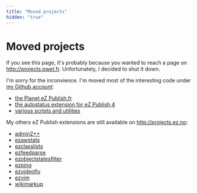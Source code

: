 ```yaml
---
title: "Moved projects"
hidden: "true"
---
```


# Moved projects

If you see this page, it's probably because you wanted to reach a page on
http://projects.pwet.fr. Unfortunately, I decided to shut it down.

I'm sorry for the inconvience. I'm moved most of the interesting code under [my Github account](http://github.com/dpobel):

* [the Planet eZ Publish.fr](http://github.com/dpobel/planet-ezpublish.fr/)
* [the autostatus extension for eZ Publish
  4](http://github.com/dpobel/autostatus)
* [various scripts and utilities](http://github.com/dpobel/stuff)

My others eZ Publish extensions are still available on http://projects.ez.no:

* [admin2++](http://projects.ez.no/admin2pp)
* [ezawstats](http://projects.ez.no/ezawstats)
* [ezclasslists](http://projects.ez.no/ezclasslists)
* [ezfeedparse](http://projects.ez.no/ezfeedparse)
* [ezobjectstatesfilter](http://projects.ez.no/ezobjectstatesfilter)
* [ezping](http://projects.ez.no/ezping)
* [ezvideoflv](http://projects.ez.no/ezvideoflv)
* [ezvim](http://projects.ez.no/ezvim)
* [wikimarkup](http://projects.ez.no/wikimarkup)
